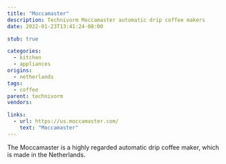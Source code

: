 ```yaml
---
title: "Moccamaster"
description: Technivorm Moccamaster automatic drip coffee makers
date: 2022-01-23T13:41:24-08:00

stub: true

categories:
  - kitchen
  - appliances
origins:
  - netherlands
tags:
  - coffee
parent: technivorm
vendors:

links:
  - url: https://us.moccamaster.com/
    text: "Moccamaster"
---
```


The Moccamaster is a highly regarded automatic drip coffee maker, which is made
in the Netherlands.
